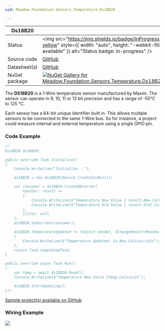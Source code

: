 ```yaml
---
uid: Meadow.Foundation.Sensors.Temperature.Ds18B20

---
```


| Ds18B20 | |
|--------|--------|
| Status | <img src="https://img.shields.io/badge/InProgress-yellow" style={{ width: "auto", height: "-webkit-fill-available" }} alt="Status badge: in-progress" /> |
| Source code | [GitHub](https://github.com/WildernessLabs/Meadow.Foundation/tree/main/Source/Meadow.Foundation.Peripherals/Sensors.Temperature.Ds18B20) |
| Datasheet(s) | [GitHub](https://github.com/WildernessLabs/Meadow.Foundation/tree/main/Source/Meadow.Foundation.Peripherals/Sensors.Temperature.Ds18B20/Datasheet) |
| NuGet package | <a href="https://www.nuget.org/packages/Meadow.Foundation.Sensors.Temperature.Ds18B20/" target="_blank"><img src="https://img.shields.io/nuget/v/Meadow.Foundation.Sensors.Temperature.Ds18B20.svg?label=Meadow.Foundation.Sensors.Temperature.Ds18B20" alt="NuGet Gallery for Meadow.Foundation.Sensors.Temperature.Ds18B20" /></a> |

The **DS18B20** is a 1-Wire temperature sensor manufactured by Maxim.  The sensor can operate in 9, 10, 11 or 12 bit precision and has a range of -55&deg;C to 125 &deg;C.

Each sensor has a 64-bit unique identifier built in.  This allows multiple sensors to be connected to the same 1-Wire bus.  So for instance, a project could measure internal and external temperature using a single GPIO pin.

### Code Example

```csharp
/*
Ds18B20 ds18B20;

public override Task Initialize()
{
    Console.WriteLine("Initialize...");

    ds18B20 = new ds18B20(Device.CreateI2cBus());

    var consumer = ds18B20.CreateObserver(
        handler: result =>
        {
            Console.WriteLine($"Temperature New Value { result.New.Celsius}C");
            Console.WriteLine($"Temperature Old Value { result.Old?.Celsius}C");
        },
        filter: null
    );
    ds18B20.Subscribe(consumer);

    ds18B20.TemperatureUpdated += (object sender, IChangeResult<Meadow.Units.Temperature> e) =>
    {
        Console.WriteLine($"Temperature Updated: {e.New.Celsius:n2}C");
    };
    return Task.CompletedTask;
}

public override async Task Run()
{
    var temp = await ds18B20.Read();
    Console.WriteLine($"Temperature New Value {temp.Celsius}C");

    ds18B20.StartUpdating();
}*/

```

[Sample project(s) available on GitHub](https://github.com/WildernessLabs/Meadow.Foundation/tree/main/Source/Meadow.Foundation.Peripherals/Sensors.Temperature.Ds18B20/Samples/Ds18B20_Sample)

### Wiring Example

<img src="/API_Assets/Meadow.Foundation.Sensors.Temperature.Ds18B20/Ds18B20_Fritzing.png" />




